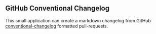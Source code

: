 ## GitHub Conventional Changelog

This small application can create a markdown changelog from GitHub [conventional-changelog][1] formatted pull-requests.
 
[1]: https://github.com/ajoslin/conventional-changelog/blob/master/CONVENTIONS.md
